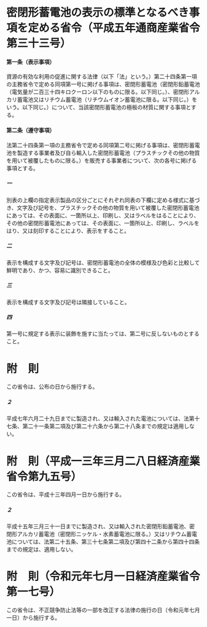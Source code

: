 # 密閉形蓄電池の表示の標準となるべき事項を定める省令（平成五年通商産業省令第三十三号）
#### 第一条（表示事項）
資源の有効な利用の促進に関する法律（以下「法」という。）第二十四条第一項の主務省令で定める同項第一号に掲げる事項は、密閉形蓄電池（密閉形鉛蓄電池（電気量が二百三十四キロクーロン以下のものに限る。以下同じ。）、密閉形アルカリ蓄電池又はリチウム蓄電池（リチウムイオン蓄電池に限る。以下同じ。）をいう。以下同じ。）について、当該密閉形蓄電池の極板の材質に関する事項とする。
#### 第二条（遵守事項）
法第二十四条第一項の主務省令で定める同項第二号に掲げる事項は、密閉形蓄電池を製造する事業者及び自ら輸入した密閉形蓄電池（プラスチックその他の物質を用いて被覆したものに限る。）を販売する事業者について、次の各号に掲げる事項とする。
##### 一
別表の上欄の指定表示製品の区分ごとにそれぞれ同表の下欄に定める様式に基づき、文字及び記号を、プラスチックその他の物質を用いて被覆した密閉形蓄電池にあっては、その表面に、一箇所以上、印刷し、又はラベルをはることにより、その他の密閉形蓄電池にあっては、その表面に、一箇所以上、印刷し、ラベルをはり、又は刻印することにより、表示をすること。
##### 二
表示を構成する文字及び記号は、密閉形蓄電池の全体の模様及び色彩と比較して鮮明であり、かつ、容易に識別できること。
##### 三
表示を構成する文字及び記号は隣接していること。
##### 四
第一号に規定する表示に装飾を施すに当たっては、第二号に反しないものとすること。
# 附　則
この省令は、公布の日から施行する。
##### ２
平成七年六月二十九日までに製造され、又は輸入された電池については、法第十七条、第二十一条第二項及び第二十六条から第二十八条までの規定は適用しない。
# 附　則（平成一三年三月二八日経済産業省令第九五号）
この省令は、平成十三年四月一日から施行する。
##### ２
平成十五年三月三十一日までに製造され、又は輸入された密閉形鉛蓄電池、密閉形アルカリ蓄電池（密閉形ニッケル・水素蓄電池に限る。）又はリチウム蓄電池については、法第二十五条、第三十七条第二項及び第四十二条から第四十四条までの規定は、適用しない。
# 附　則（令和元年七月一日経済産業省令第一七号）
この省令は、不正競争防止法等の一部を改正する法律の施行の日（令和元年七月一日）から施行する。

